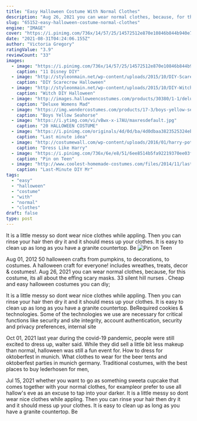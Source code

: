```yaml
---
title: "Easy Halloween Costume With Normal Clothes"
description: "Aug 26, 2021 you can wear normal clothes, because, for this costume, its all about the effing scary masks. 33 silent hill nurses .  Cheap and easy halloween costumes you can diy;"
slug: "65152-easy-halloween-costume-normal-clothes"
engine: "IMAGE"
cover: "https://i.pinimg.com/736x/14/57/25/14572512e870e10846b844b940e7fd52.jpg"
date: "2021-08-31T04:24:06.155Z"
author: "Victoria Gregory"
ratingValue: "3.9"
reviewCount: "33"
images:
  - image: "https://i.pinimg.com/736x/14/57/25/14572512e870e10846b844b940e7fd52.jpg"
    caption: "11 Disney DIY"
  - image: "http://styleonmain.net/wp-content/uploads/2015/10/DIY-Scarecrow-Halloween-Costume.jpg"
    caption: "DIY Scarecrow Halloween"
  - image: "http://styleonmain.net/wp-content/uploads/2015/10/DIY-Witch-Halloween-Costume-628x1024.jpg"
    caption: "Witch DIY Halloween"
  - image: "http://images.halloweencostumes.com/products/30380/1-1/deluxe-womens-mad-hatter-costume.jpg"
    caption: "Deluxe Womens Mad"
  - image: "https://img.wondercostumes.com/products/17-3/boys-yellow-seahorse-costume.jpg"
    caption: "Boys Yellow Seahorse"
  - image: "https://i.ytimg.com/vi/vBwx-x-i7AU/maxresdefault.jpg"
    caption: "20 HALLOWEEN COSTUME"
  - image: "https://i.pinimg.com/originals/4d/0d/ba/4d0dbaa3823525324eb8cb285779bf3b.jpg"
    caption: "Last minute idea"
  - image: "http://costumewall.com/wp-content/uploads/2016/01/harry-potter-cosplay-3.jpg"
    caption: "Dress Like Harry"
  - image: "https://i.pinimg.com/736x/6e/e8/51/6ee8514b5fa92219370ee03fb8bcf0be.jpg"
    caption: "Pin on Teen"
  - image: "http://www.coolest-homemade-costumes.com/files/2014/11/last-minute-diy-mr-october-fireman-calendar-costume-133727.jpg"
    caption: "Last-Minute DIY Mr"
tags:
  - "easy"
  - "halloween"
  - "costume"
  - "with"
  - "normal"
  - "clothes"
draft: false
type: post
---
```


It is a little messy so dont wear nice clothes while appling. Then you can rinse your hair then dry it and it should mess up your clothes. It is easy to clean up as long as you have a granite countertop. Be
![Pin on Teen](https://i.pinimg.com/736x/6e/e8/51/6ee8514b5fa92219370ee03fb8bcf0be.jpg "Pin on Teen")

Aug 01, 2012 50 halloween crafts from pumpkins, to decorations, to costumes. A halloween craft for everyone! includes wreathes, treats, decor &amp; costumes!. Aug 26, 2021 you can wear normal clothes, because, for this costume, its all about the effing scary masks. 33 silent hill nurses .  Cheap and easy halloween costumes you can diy;
<!--inArticleAds-->

<!--galleryOne-->

It is a little messy so dont wear nice clothes while appling. Then you can rinse your hair then dry it and it should mess up your clothes. It is easy to clean up as long as you have a granite countertop. BeRequired cookies & technologies. Some of the technologies we use are necessary for critical functions like security and site integrity, account authentication, security and privacy preferences, internal site
<!--inArticleAds-->

<!--galleryTwo-->

Oct 01, 2021 last year during the covid-19 pandemic, people were still excited to dress up, walter said. While they did sell a little bit less makeup than normal, halloween was still a fun event for. How to dress for oktoberfest in munich. What clothes to wear for the beer tents and oktoberfest parties in munich germany. Traditional costumes, with the best places to buy lederhosen for men,
<!--galleryThree-->

Jul 15, 2021 whether you want to go as something sweeta cupcake that comes together with your normal clothes, for exampleor prefer to use all hallow's eve as an excuse to tap into your darker. It is a little messy so dont wear nice clothes while appling. Then you can rinse your hair then dry it and it should mess up your clothes. It is easy to clean up as long as you have a granite countertop. Be
